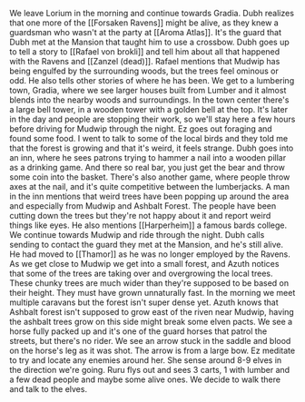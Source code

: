 We leave Lorium in the morning and continue towards Gradia. Dubh realizes that one more of the [[Forsaken Ravens]] might be alive, as they knew a guardsman who wasn't at the party at [[Aroma Atlas]]. It's the guard that Dubh met at the Mansion that taught him to use a crossbow.
Dubh goes up to tell a story to [[Rafael von brokli]] and tell him about all that happened with the Ravens and [[Zanzel (dead)]].
Rafael mentions that Mudwip has being engulfed by the surrounding woods, but the trees feel ominous or odd. He also tells other stories of where he has been.
We get to a lumbering town, Gradia, where we see larger houses built from Lumber and it almost blends into the nearby woods and surroundings. In the town center there's a large bell tower, in a wooden tower with a golden bell at the top. It's later in the day and people are stopping their work, so we'll stay here a few hours before driving for Mudwip through the night.
Ez goes out foraging and found some food.
I went to talk to some of the local birds and they told me that the forest is growing and that it's weird, it feels strange.
Dubh goes into an inn, where he sees patrons trying to hammer a nail into a wooden pillar as a drinking game. And there so real bar, you just get the bear and throw some coin into the basket. There's also another game, where people throw axes at the nail, and it's quite competitive between the lumberjacks.
A man in the inn mentions that weird trees have been popping up around the area and especially from Mudwip and Ashbalt Forest. The people have been cutting down the trees but they're not happy about it and report weird things like eyes. He also mentions [[Harperheim]] a famous bards college.
We continue towards Mudwip and ride through the night.
Dubh calls sending to contact the guard they met at the Mansion, and he's still alive. He had moved to [[Thamor]] as he was no longer employed by the Ravens.
As we get close to Mudwip we get into a small forest, and Azuth notices that some of the trees are taking over and overgrowing the local trees. These chunky trees are much wider than they're supposed to be based on their height. They must have grown unnaturally fast.
In the morning we meet multiple caravans but the forest isn't super dense yet.
Azuth knows that Ashbalt forest isn't supposed to grow east of the riven near Mudwip, having the ashbalt trees grow on this side might break some elven pacts.
We see a horse fully packed up and it's one of the guard horses that patrol the streets, but there's no rider. We see an arrow stuck in the saddle and blood on the horse's leg as it was shot. The arrow is from a large bow.
Ez meditate to try and locate any enemies around her. She sense around 8-9 elves in the direction we're going.
Ruru flys out and sees 3 carts, 1 with lumber and a few dead people and maybe some alive ones. We decide to walk there and talk to the elves.
